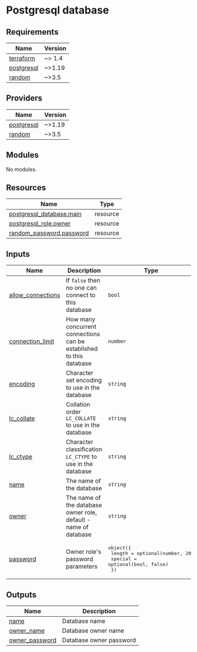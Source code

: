 # Postgresql database
<!-- BEGIN_TF_DOCS -->
## Requirements

| Name | Version |
|------|---------|
| <a name="requirement_terraform"></a> [terraform](#requirement\_terraform) | ~> 1.4 |
| <a name="requirement_postgresql"></a> [postgresql](#requirement\_postgresql) | ~>1.19 |
| <a name="requirement_random"></a> [random](#requirement\_random) | ~>3.5 |

## Providers

| Name | Version |
|------|---------|
| <a name="provider_postgresql"></a> [postgresql](#provider\_postgresql) | ~>1.19 |
| <a name="provider_random"></a> [random](#provider\_random) | ~>3.5 |

## Modules

No modules.

## Resources

| Name | Type |
|------|------|
| [postgresql_database.main](https://registry.terraform.io/providers/cyrilgdn/postgresql/latest/docs/resources/database) | resource |
| [postgresql_role.owner](https://registry.terraform.io/providers/cyrilgdn/postgresql/latest/docs/resources/role) | resource |
| [random_password.password](https://registry.terraform.io/providers/hashicorp/random/latest/docs/resources/password) | resource |

## Inputs

| Name | Description | Type | Default | Required |
|------|-------------|------|---------|:--------:|
| <a name="input_allow_connections"></a> [allow\_connections](#input\_allow\_connections) | If `false` then no one can connect to this database | `bool` | `true` | no |
| <a name="input_connection_limit"></a> [connection\_limit](#input\_connection\_limit) | How many concurrent connections can be established to this database | `number` | `-1` | no |
| <a name="input_encoding"></a> [encoding](#input\_encoding) | Character set encoding to use in the database | `string` | `"UTF8"` | no |
| <a name="input_lc_collate"></a> [lc\_collate](#input\_lc\_collate) | Collation order `LC_COLLATE` to use in the database | `string` | `"C"` | no |
| <a name="input_lc_ctype"></a> [lc\_ctype](#input\_lc\_ctype) | Character classification `LC_CTYPE` to use in the database | `string` | `"C"` | no |
| <a name="input_name"></a> [name](#input\_name) | The name of the database | `string` | n/a | yes |
| <a name="input_owner"></a> [owner](#input\_owner) | The name of the database owner role, default - name of database | `string` | `null` | no |
| <a name="input_password"></a> [password](#input\_password) | Owner role's password parameters | <pre>object({<br>    length  = optional(number, 20)<br>    special = optional(bool, false)<br>  })</pre> | `{}` | no |

## Outputs

| Name | Description |
|------|-------------|
| <a name="output_name"></a> [name](#output\_name) | Database name |
| <a name="output_owner_name"></a> [owner\_name](#output\_owner\_name) | Database owner name |
| <a name="output_owner_password"></a> [owner\_password](#output\_owner\_password) | Database owner password |
<!-- END_TF_DOCS -->